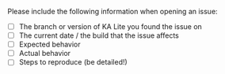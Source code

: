 Please include the following information when opening an issue:
- [ ] The branch or version of KA Lite you found the issue on
- [ ] The current date / the build that the issue affects
- [ ] Expected behavior
- [ ] Actual behavior
- [ ] Steps to reproduce (be detailed!)
